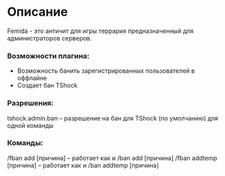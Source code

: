 # Описание

Femida - это античит для игры террария предназначенный для администраторов серверов.

### Возможности плагина:

- Возможность банить зарегистрированных пользователей в оффлайне
- Создает бан TShock

### Разрешения:

tshock.admin.ban – разрешение на бан для TShock (по умолчанию) для одной команды

### Команды:

/fban  add [причина] – работает как и /ban add [причина]
/fban  addtemp [причина] – работает как и /ban addtemp [причина]
